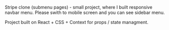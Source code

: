Stripe clone (submenu pages) - small project, where I built responsive navbar menu. Please swith to mobile screen and you can see sidebar menu. 

Project built on React + CSS + Context for props / state managment.
